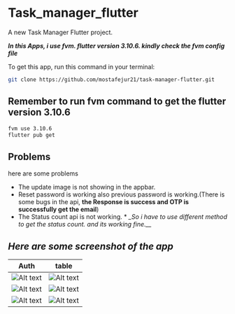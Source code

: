 # Task_manager_flutter

A new Task Manager Flutter project.

**_In this Apps, i use fvm. flutter version 3.10.6. kindly check the fvm config file_**

To get this app, run this command in your terminal:

```bash
git clone https://github.com/mostafejur21/task-manager-flutter.git 
```

## Remember to run fvm command to get the flutter version 3.10.6

```bash
fvm use 3.10.6
flutter pub get
```

## Problems

here are some problems

- The update image is not showing in the appbar.
- Reset password is working also previous password is working.(There is some bugs in the api, **the
  Response is success and OTP is successfully get the email**)
- The Status count api is not working. *
  *_So i have to use different method to get the status count. and its working fine.__*

## _Here are some screenshot of the app_

 Auth                                                     | table                                                    |
----------------------------------------------------------|----------------------------------------------------------
 ![Alt text](assets/screenshot/Screenshot_1691352017.png) | ![Alt text](assets/screenshot/Screenshot_1691353385.png)
 ![Alt text](assets/screenshot/Screenshot_1691352061.png) | ![Alt text](assets/screenshot/Screenshot_1691352071.png)
 ![Alt text](assets/screenshot/Screenshot_1691352075.png) | ![Alt text](assets/screenshot/Screenshot_1691352080.png)

